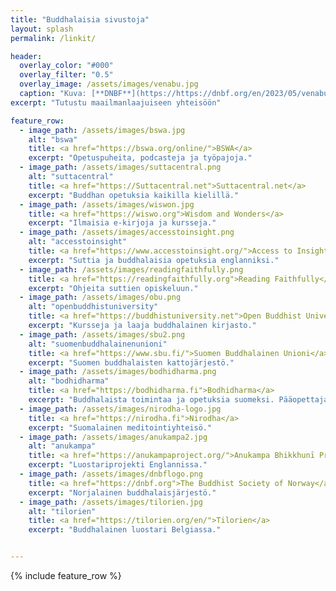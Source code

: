 ```yaml
--- 
title: "Buddhalaisia sivustoja"
layout: splash
permalink: /linkit/

header:
  overlay_color: "#000"
  overlay_filter: "0.5"
  overlay_image: /assets/images/venabu.jpg
  caption: "Kuva: [**DNBF**](https://https://dnbf.org/en/2023/05/venabu-retreat-2023-2/)"
excerpt: "Tutustu maailmanlaajuiseen yhteisöön"

feature_row:
  - image_path: /assets/images/bswa.jpg
    alt: "bswa"
    title: <a href="https://bswa.org/online/">BSWA</a>
    excerpt: "Opetuspuheita, podcasteja ja työpajoja."
  - image_path: /assets/images/suttacentral.png
    alt: "suttacentral"
    title: <a href="https://Suttacentral.net">Suttacentral.net</a>
    excerpt: "Buddhan opetuksia kaikilla kielillä."
  - image_path: /assets/images/wiswon.jpg
    title: <a href="https://wiswo.org">Wisdom and Wonders</a>
    excerpt: "Ilmaisia e-kirjoja ja kursseja."
  - image_path: /assets/images/accesstoinsight.png
    alt: "accesstoinsight"
    title: <a href="https://www.accesstoinsight.org/">Access to Insight</a>
    excerpt: "Suttia ja buddhalaisia opetuksia englanniksi."
  - image_path: /assets/images/readingfaithfully.png
    title: <a href="https://readingfaithfully.org">Reading Faithfully</a>
    excerpt: "Ohjeita suttien opiskeluun."
  - image_path: /assets/images/obu.png
    alt: "openbuddhistuniversity"
    title: <a href="https://buddhistuniversity.net">Open Buddhist University</a>
    excerpt: "Kursseja ja laaja buddhalainen kirjasto."
  - image_path: /assets/images/sbu2.png
    alt: "suomenbuddhalainenunioni"
    title: <a href="https://www.sbu.fi/">Suomen Buddhalainen Unioni</a>
    excerpt: "Suomen buddhalaisten kattojärjestö."
  - image_path: /assets/images/bodhidharma.png
    alt: "bodhidharma"
    title: <a href="https://bodhidharma.fi">Bodhidharma</a>
    excerpt: "Buddhalaista toimintaa ja opetuksia suomeksi. Pääopettajana suomalainen munkki Taehye sunim."
  - image_path: /assets/images/nirodha-logo.jpg
    title: <a href="https://nirodha.fi">Nirodha</a>
    excerpt: "Suomalainen meditointiyhteisö."
  - image_path: /assets/images/anukampa2.jpg
    alt: "anukampa"
    title: <a href="https://anukampaproject.org/">Anukampa Bhikkhunī Project</a>
    excerpt: "Luostariprojekti Englannissa."
  - image_path: /assets/images/dnbflogo.png
    title: <a href="https://dnbf.org">The Buddhist Society of Norway</a>
    excerpt: "Norjalainen buddhalaisjärjestö."
  - image_path: /assets/images/tilorien.jpg
    alt: "tilorien"
    title: <a href="https://tilorien.org/en/">Tilorien</a>
    excerpt: "Buddhalainen luostari Belgiassa."


---
```

{% include feature_row %}

